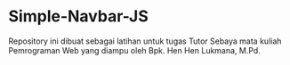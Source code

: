 # Simple-Navbar-JS
Repository ini dibuat sebagai latihan untuk tugas Tutor Sebaya mata kuliah Pemrograman Web yang diampu oleh Bpk. Hen Hen Lukmana, M.Pd.
